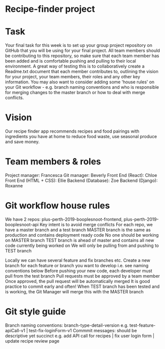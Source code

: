 # Recipe-finder project

# Task
Your final task for this week is to set up your group project repository on GitHub that you will be using for your final project. All team members should be contributing to this repository, so make sure that each team member has been added and is comfortable pushing and pulling to their local environment. A great way of testing this is to collaboratively create a Readme.txt document that each member contributes to, outlining the vision for your project, your team members, their roles and any other key information. You may also want to consider adding some 'house rules' on your Git workflow - e.g. branch naming conventions and who is responsible for merging changes to the master branch or how to deal with merge conflicts.

# Vision
Our recipe finder app recommends recipes and food pairings with ingredients you have at home to reduce food waste, use seasonal produce and save money.

# Team members & roles
Project manager: Francesca
Git manager: Beverly
Front End (React): Chloe
Front End (HTML + CSS): Ellie
Backend (Database): Zoe
Backend (Django): Roxanne

# Git workflow house rules
We have 2 repos: plus-perth-2019-booplesnoot-frontend, plus-perth-2019-booplesnoot-api 
Key intent is to avoid merge conflicts
For each repo, we have a master branch and a test branch
MASTER branch is the same as production and contains deployment ready code
No one should be working on MASTER branch
TEST branch is ahead of master and contains all new code currently being worked on
We will only be pulling from and pushing to TEST branch 

Locally we can have several feature and fix branches etc.
Create a new branch for each feature or branch you want to develop i.e. see naming conventions below 
Before pushing your new code, each developer must pull from the test branch
Pull requests must be approved by a team member
Once approved, the pull request will be automatically merged
It is good practice to commit early and often!
When TEST branch has been tested and is working, the Git Manager will merge this with the MASTER branch
  

# Git style guide
Branch naming conventions: branch-type-detail-version e.g. test-feature-apiCall-v1 | test-fix-loginForm-v1 
Commmit messages: should be descriptive yet succinct e.g. add API call for recipes | fix user login form | update recipe review page
